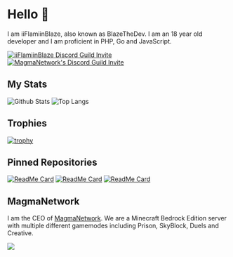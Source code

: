 # Hello 👋
I am iiFlamiinBlaze, also known as BlazeTheDev. I am an 18 year old developer and I am proficient in PHP, Go and JavaScript. 

[![iiFlamiinBlaze Discord Guild Invite](http://invidget.switchblade.xyz/znEsFsG?theme=light)](https://discord.gg/znEsFsG) [![MagmaNetwork's Discord Guild Invite](http://invidget.switchblade.xyz/GmRhmM4?theme=light)](https://discord.gg/GmRhmM4)

## My Stats
![Github Stats](https://github-readme-stats.vercel.app/api?username=iiFlamiinBlaze&show_icons=true&include_all_commits=true&count_private=true)
![Top Langs](https://github-readme-stats.vercel.app/api/top-langs/?username=iiFlamiinBlaze&langs_count=4&layout=compact)

## Trophies
[![trophy](https://github-profile-trophy.vercel.app/?username=iiflamiinblaze)](https://github.com/ryo-ma/github-profile-trophy)

## Pinned Repositories
[![ReadMe Card](https://github-readme-stats.vercel.app/api/pin/?username=iiFlamiinBlaze&repo=BlazinFly)](https://github.com/iiFlamiinBlaze/BlazinFly)
[![ReadMe Card](https://github-readme-stats.vercel.app/api/pin/?username=iiFlamiinBlaze&repo=BlazinBroadcasts)](https://github.com/iiFlamiinBlaze/BlazinBroadcasts)
[![ReadMe Card](https://github-readme-stats.vercel.app/api/pin/?username=Shelly7w7&repo=ShellyEssentials-)](https://github.com/Shelly7w7/ShellyEssentials-)

## MagmaNetwork
I am the CEO of [MagmaNetwork](https://github.com/MagmaNetworkPE/). We are a Minecraft Bedrock Edition server with multiple different gamemodes including Prison, SkyBlock, Duels and Creative.

<a href="https://minecraftpocket-servers.com/server/51785/"><img src="https://minecraftpocket-servers.com/server/51785/banners/regular-banner-4.png" border="0"></a>
